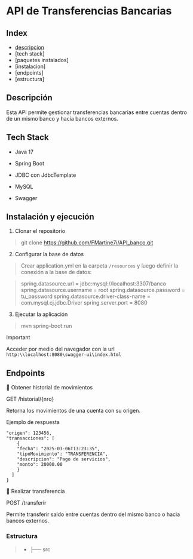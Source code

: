 # API de Transferencias Bancarias

## Index

- [descripcion](#descripción)
- [tech stack]
- [paquetes instalados]
- [instalacion]
- [endpoints]
- [estructura]

## Descripción

Esta API permite gestionar transferencias bancarias entre cuentas dentro de un mismo banco y hacia bancos externos.

## Tech Stack

- Java 17

- Spring Boot

- JDBC con JdbcTemplate

- MySQL

- Swagger

## Instalación y ejecución

1. Clonar el repositorio

> git clone https://github.com/FMartine7i/API_banco.git

2. Configurar la base de datos

> Crear application.yml en la carpeta ```/resources``` y luego definir la conexión a la base de datos:

> spring.datasource.url = jdbc:mysql://localhost:3307/banco
spring.datasource.username = root
spring.datasource.password = tu_password
spring.datasource.driver-class-name = com.mysql.cj.jdbc.Driver
spring.server.port = 8080

3. Ejecutar la aplicación

> mvn spring-boot:run

> [!IMPORTANT]
> Acceder por medio del navegador con la url ``http:\\localhost:8080\swagger-ui\index.html``

## Endpoints

🔹 Obtener historial de movimientos

GET /historial/{nro}

Retorna los movimientos de una cuenta con su origen.

Ejemplo de respuesta

```{
"origen": 123456,
"transacciones": [
    {
    "fecha": "2025-03-06T13:23:35",
    "tipoMovimiento": "TRANSFERENCIA",
    "descripcion": "Pago de servicios",
    "monto": 20000.00
    }
  ]
}
```

🔹 Realizar transferencia

POST /transferir

Permite transferir saldo entre cuentas dentro del mismo banco o hacia bancos externos.

### Estructura
>- ├── src
